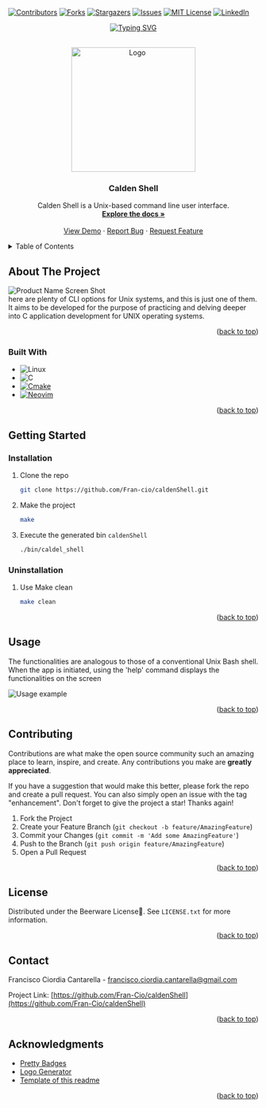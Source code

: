<!-- Improved compatibility of back to top link: See: https://github.com/othneildrew/Best-README-Template/pull/73 -->
<a name="readme-top"></a>
<!--
*** Thanks for checking out the Best-README-Template. If you have a suggestion
*** that would make this better, please fork the repo and create a pull request
*** or simply open an issue with the tag "enhancement".
*** Don't forget to give the project a star!
*** Thanks again! Now go create something AMAZING! :D
-->



<!-- PROJECT SHIELDS -->
<!--
*** I'm using markdown "reference style" links for readability.
*** Reference links are enclosed in brackets [ ] instead of parentheses ( ).
*** See the bottom of this document for the declaration of the reference variables
*** for contributors-url, forks-url, etc. This is an optional, concise syntax you may use.
*** https://www.markdownguide.org/basic-syntax/#reference-style-links
-->
[![Contributors][contributors-shield]][contributors-url]
[![Forks][forks-shield]][forks-url]
[![Stargazers][stars-shield]][stars-url]
[![Issues][issues-shield]][issues-url]
[![MIT License][license-shield]][license-url]
[![LinkedIn][linkedin-shield]][linkedin-url]
<p align="center">
    <a href="https://git.io/typing-svg"><img src="https://readme-typing-svg.demolab.com?font=Fira+Code&pause=1000&center=true&vCenter=true&width=560&height=27&lines=Hi+stranger;Supongo+que+viniste+en+busca+de+conocimiento;Usa+este+material+como+mera+inspiracion;Los+verdaderos+campeones+nunca+hacen+trampa;PLS" alt="Typing SVG" /></a>
</p>
<!-- PROJECT LOGO -->
<br />
<div align="center">
  <a href="https://github.com/Fran-cio/caldenShell">
    <img src="images/logo.png" alt="Logo" width="250" height="250">
  </a>

<h3 align="center">Calden Shell</h3>

  <p align="center">
    Calden Shell is a Unix-based command line user interface.
    <br />
    <a href="https://github.com/Fran-cio/caldenShell"><strong>Explore the docs »</strong></a>
    <br />
    <br />
    <a href="https://github.com/Fran-cio/caldenShell">View Demo</a>
    ·
    <a href="https://github.com/Fran-cio/caldenShell/issues">Report Bug</a>
    ·
    <a href="https://github.com/Fran-cio/caldenShell/issues">Request Feature</a>
  </p>
</div>



<!-- TABLE OF CONTENTS -->
<details>
  <summary>Table of Contents</summary>
  <ol>
    <li>
      <a href="#about-the-project">About The Project</a>
      <ul>
        <li><a href="#built-with">Built With</a></li>
      </ul>
    </li>
    <li>
      <a href="#getting-started">Getting Started</a>
      <ul>
        <li><a href="#installation">Installation</a></li>
        <li><a href="#uninstallation">Uninstallation</a></li>
      </ul>
    </li>
    <li><a href="#usage">Usage</a></li>
    <li><a href="#contributing">Contributing</a></li>
    <li><a href="#license">License</a></li>
    <li><a href="#contact">Contact</a></li>
    <li><a href="#acknowledgments">Acknowledgments</a></li>
  </ol>
</details>



<!-- ABOUT THE PROJECT -->
## About The Project

![Product Name Screen Shot][product-screenshot]
<br>
here are plenty of CLI options for Unix systems, and this is just one of them. It aims to be developed for the purpose of practicing and delving deeper into C application development for UNIX operating systems.
<p align="right">(<a href="#readme-top">back to top</a>)</p>



### Built With

* ![Linux][Linux]
* ![C][C]
* [![Cmake][Cmake]][Cmake-url]
* [![Neovim][Neovim]][Neovim-url]

<p align="right">(<a href="#readme-top">back to top</a>)</p>



<!-- GETTING STARTED -->
## Getting Started
### Installation

1. Clone the repo
   ```sh
   git clone https://github.com/Fran-cio/caldenShell.git
   ```
2. Make the project 
   ```sh
   make
   ```
3. Execute the generated bin `caldenShell`
   ```sh
   ./bin/caldel_shell
   ```
### Uninstallation

1. Use Make clean
    ```sh 
    make clean
    ```
<p align="right">(<a href="#readme-top">back to top</a>)</p>



<!-- USAGE EXAMPLES -->
## Usage
The functionalities are analogous to those of a conventional Unix Bash shell. When the app is initiated, using the 'help' command displays the functionalities on the screen

![Usage example][usage-example]
<p align="right">(<a href="#readme-top">back to top</a>)</p>


<!-- CONTRIBUTING -->
## Contributing

Contributions are what make the open source community such an amazing place to learn, inspire, and create. Any contributions you make are **greatly appreciated**.

If you have a suggestion that would make this better, please fork the repo and create a pull request. You can also simply open an issue with the tag "enhancement".
Don't forget to give the project a star! Thanks again!

1. Fork the Project
2. Create your Feature Branch (`git checkout -b feature/AmazingFeature`)
3. Commit your Changes (`git commit -m 'Add some AmazingFeature'`)
4. Push to the Branch (`git push origin feature/AmazingFeature`)
5. Open a Pull Request

<p align="right">(<a href="#readme-top">back to top</a>)</p>



<!-- LICENSE -->
## License

Distributed under the Beerware License🍻. See `LICENSE.txt` for more information.

<p align="right">(<a href="#readme-top">back to top</a>)</p>



<!-- CONTACT -->
## Contact

Francisco Ciordia Cantarella - francisco.ciordia.cantarella@gmail.com

Project Link: [https://github.com/Fran-Cio/caldenShell](https://github.com/Fran-Cio/caldenShell)

<p align="right">(<a href="#readme-top">back to top</a>)</p>



<!-- ACKNOWLEDGMENTS -->
## Acknowledgments

* [Pretty Badges](https://github.com/Ileriayo/markdown-badges)
* [Logo Generator](https://www.bing.com/images/create?FORM=BICMB1&ssp=1&darkschemeovr=0&setlang=es-CL&safesearch=moderate&toWww=1&redig=8195C3604CE2443CAD2B9B2FB3512087)
* [Template of this readme](https://github.com/othneildrew/Best-README-Template?tab=readme-ov-file)

<p align="right">(<a href="#readme-top">back to top</a>)</p>



<!-- MARKDOWN LINKS & IMAGES -->
<!-- https://www.markdownguide.org/basic-syntax/#reference-style-links -->
[contributors-shield]: https://img.shields.io/github/contributors/Fran-Cio/caldenShell.svg?style=for-the-badge
[contributors-url]: https://github.com/Fran-cio/caldenShell/graphs/contributors
[forks-shield]: https://img.shields.io/github/forks/Fran-cio/caldenShell.svg?style=for-the-badge
[forks-url]: https://github.com/Fran-Cio/caldenShell/network/members
[stars-shield]: https://img.shields.io/github/stars/Fran-Cio/caldenShell.svg?style=for-the-badge
[stars-url]: https://github.com/Fran-Cio/caldenShell/stargazers
[issues-shield]: https://img.shields.io/github/issues/Fran-Cio/caldenShell.svg?style=for-the-badge
[issues-url]: https://github.com/Fran-Cio/caldenShell/issues
[license-shield]: https://img.shields.io/badge/license-Beerware%F0%9F%8D%BB-green?style=for-the-badge
[license-url]: https://github.com/Fran-Cio/caldenShell/blob/master/LICENSE.txt
[linkedin-shield]: https://img.shields.io/badge/-LinkedIn-black.svg?style=for-the-badge&logo=linkedin&colorB=555
[linkedin-url]: https://www.linkedin.com/in/francisco-ciordia-cantarella-5323461b8/
[product-screenshot]: images/screenshot.png
[usage-example]: images/example.png

[C]:https://img.shields.io/badge/c-%2300599C.svg?style=for-the-badge&logo=c&logoColor=white
[CMake]:https://img.shields.io/badge/CMake-%23008FBA.svg?style=for-the-badge&logo=cmake&logoColor=white
[Cmake-url]:https://cmake.org/
[Neovim]:https://img.shields.io/badge/NeoVim-%2357A143.svg?&style=for-the-badge&logo=neovim&logoColor=white
[Neovim-url]:https://neovim.io/

[Linux]:https://img.shields.io/badge/Linux-FCC624?style=for-the-badge&logo=linux&logoColor=black
